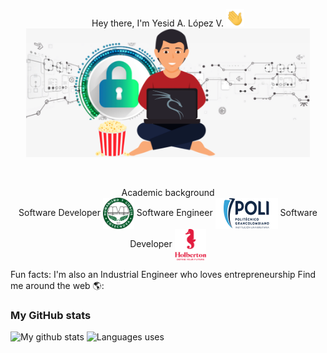 <!-- Portada -->
<p align="center">
Hey there, I'm Yesid A. López V. <img src="Images/Greeting.gif" width="29px"><br>
<img src="Images/Yesid2.png" width="90%" height="10%'"></p><br>

<p align="center">
Academic background<br>
Software Developer <img align="center" src="Images/logo_cotecnova.png" height="50" width="50" alt="COTECNOVA"> 
Software Engineer  <img align="center" src="Images/logo_poli.png" height="50" width="100" alt="POLI">
Software Developer <img align="center" src="Images/logo_holberton.png" height="50" width="50" alt="Holberton">
</p>
<p>
Fun facts: I'm also an Industrial Engineer who loves entrepreneurship 
Find me around the web 🌎:
</p>

<p align="center"><h3>My GitHub stats</h3>
<img src="https://github-readme-stats.vercel.app/api?username=Yesid4Code&hide=stars&count_private=true&show_icons=true&title_color=da1499&text_color=00a7dc&icon_color=ffde2f&bg_color=ffffff" height="15%" width="320" alt="My github stats">
<img src="https://github-readme-stats.vercel.app/api/top-langs/?username=Yesid4Code&layout=compact&langs_count=6&title_color=da1499&text_color=00a7d height="15%" width="320" alt="Languages uses">
</p>

<p align="center"><img align="center" src="https://github-readme-stats.vercel.app/api?username=mfcrespo&hide=star>
</p>
